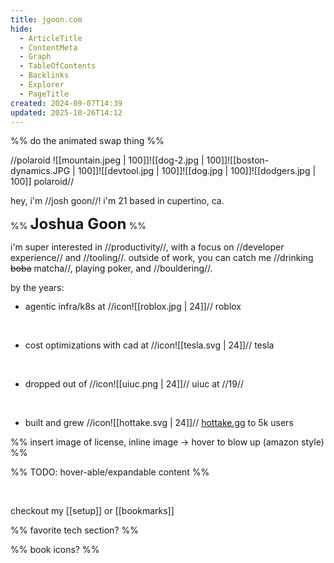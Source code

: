 ```yaml
---
title: jgoon.com
hide:
  - ArticleTitle
  - ContentMeta
  - Graph
  - TableOfContents
  - Backlinks
  - Explorer
  - PageTitle
created: 2024-09-07T14:39
updated: 2025-10-26T14:12
---
```


%% do the animated swap thing %%

//polaroid
![[mountain.jpeg | 100]]![[dog-2.jpg | 100]]![[boston-dynamics.JPG | 100]]![[devtool.jpg | 100]]![[dog.jpg | 100]]![[dodgers.jpg | 100]]
polaroid//

hey, i'm //josh goon//! i'm 21 based in cupertino, ca.

%% <strong style="font-size:1.5rem;">Joshua Goon</strong> %%

i'm super interested in //productivity//, with a focus on //developer experience// and //tooling//. outside of work, you can catch me //drinking ~~boba~~ matcha//, playing poker, and //bouldering//.

by the years:

<p style="margin:0; margin-top: -2rem;">&nbsp;</p>

- agentic infra/k8s at //icon![[roblox.jpg | 24]]// roblox
<span style="position: absolute; color: var(--gray); font-size: 0.8rem; top: -1.25rem; left: 0;  text-transform: uppercase;">2025</span>
<br />

- cost optimizations with cad at //icon![[tesla.svg | 24]]// tesla
<span style="position: absolute; color: var(--gray); font-size: 0.8rem; top: -1.25rem; left: 0;  text-transform: uppercase;">2024</span>
<br />

- dropped out of //icon![[uiuc.png | 24]]// uiuc at //19//
<span style="position: absolute; color: var(--gray); font-size: 0.8rem; top: -1.25rem; left: 0;  text-transform: uppercase;">2023</span>
<br />

- built and grew //icon![[hottake.svg | 24]]// [hottake.gg](https://hottake.gg/post/63b72bb898829f4733db93ff) to 5k users
<span style="position: absolute; color: var(--gray); font-size: 0.8rem; top: -1.25rem; left: 0;  text-transform: uppercase;">2022</span>

%% insert image of license, inline image -> hover to blow up (amazon style) %%

%% TODO: hover-able/expandable content %%

<br />

checkout my [[setup]] or [[bookmarks]] 

%% favorite tech section? %%

%% book icons? %%
